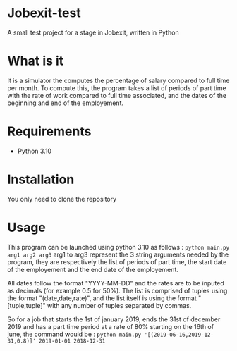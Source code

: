 # Jobexit-test
A small test project for a stage in Jobexit, written in Python

# What is it
It is a simulator the computes the percentage of salary compared to full time per month.
To compute this, the program takes a list of periods of part time with the rate of work compared to full time associated, and the dates of the beginning and end of the employement.

# Requirements
- Python 3.10

# Installation
You only need to clone the repository

# Usage
This program can be launched using python 3.10 as follows : `python main.py arg1 arg2 arg3`
arg1 to arg3 represent the 3 string arguments needed by the program, they are respectively the list of periods of part time, the start date of the employement and the end date of the employement.

All dates follow the format "YYYY-MM-DD" and the rates are to be inputed as decimals (for example 0.5 for 50%).
The list is comprised of tuples using the format "(date,date,rate)", and the list itself is using the format "[tuple,tuple]" with any number of tuples separated by commas.

So for a job that starts the 1st of january 2019, ends the 31st of december 2019 and has a part time period at a rate of 80% starting on the 16th of june, the command would be :
`python main.py '[(2019-06-16,2019-12-31,0.8)]' 2019-01-01 2018-12-31`


